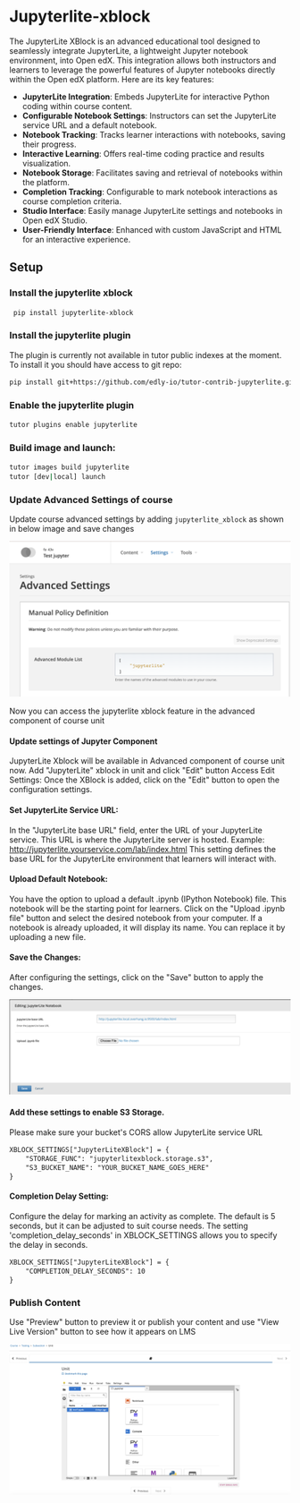 # **Jupyterlite-xblock**
The JupyterLite XBlock is an advanced educational tool designed to seamlessly integrate JupyterLite, a lightweight Jupyter notebook environment, into Open edX. This integration allows both instructors and learners to leverage the powerful features of Jupyter notebooks directly within the Open edX platform. Here are its key features:
- **JupyterLite Integration**: Embeds JupyterLite for interactive Python coding within course content.
- **Configurable Notebook Settings**: Instructors can set the JupyterLite service URL and a default notebook.
- **Notebook Tracking**: Tracks learner interactions with notebooks, saving their progress.
- **Interactive Learning**: Offers real-time coding practice and results visualization.
- **Notebook Storage**: Facilitates saving and retrieval of notebooks within the platform.
- **Completion Tracking**: Configurable to mark notebook interactions as course completion criteria.
- **Studio Interface**: Easily manage JupyterLite settings and notebooks in Open edX Studio.
- **User-Friendly Interface**: Enhanced with custom JavaScript and HTML for an interactive experience.


## **Setup**
### **Install the jupyterlite xblock**
```bash
 pip install jupyterlite-xblock
```
### **Install the jupyterlite plugin**
The plugin is currently not available in tutor public indexes at the moment. To install it you should have access to git repo:
```bash
pip install git+https://github.com/edly-io/tutor-contrib-jupyterlite.git
```
### **Enable the jupyterlite plugin**
```bash
tutor plugins enable jupyterlite
```
### **Build image and launch:**
```bash
tutor images build jupyterlite
tutor [dev|local] launch
```

### **Update Advanced Settings of course**
Update course advanced settings by adding `jupyterlite_xblock` as shown in below image and save changes 

![Update settings image](https://github.com/edly-io/jupyterlite-xblock/blob/master/docs/images/update-settings.png?raw=True)

Now you can access the jupyterlite xblock feature in the advanced component of course unit


#### **Update settings of Jupyter Component**

JupyterLite Xblock will be available in Advanced component of course unit now. Add "JupyterLite" xblock in unit and click "Edit" button
Access Edit Settings: Once the XBlock is added, click on the "Edit" button to open the configuration settings.

#### **Set JupyterLite Service URL:**
In the "JupyterLite base URL" field, enter the URL of your JupyterLite service. This URL is where the JupyterLite server is hosted.
Example: http://jupyterlite.yourservice.com/lab/index.html
This setting defines the base URL for the JupyterLite environment that learners will interact with.

#### **Upload Default Notebook:**
You have the option to upload a default .ipynb (IPython Notebook) file. This notebook will be the starting point for learners.
Click on the "Upload .ipynb file" button and select the desired notebook from your computer.
If a notebook is already uploaded, it will display its name. You can replace it by uploading a new file.

#### **Save the Changes:**
 After configuring the settings, click on the "Save" button to apply the changes.


![Configure Jupyter Lite XBlock Image](https://github.com/edly-io/jupyterlite-xblock/blob/master/docs/images/upload-jupyter-notebook.png?raw=True)

#### **Add these settings to enable S3 Storage.**
Please make sure your bucket's CORS allow JupyterLite service URL

    XBLOCK_SETTINGS["JupyterLiteXBlock"] = {
        "STORAGE_FUNC": "jupyterlitexblock.storage.s3",
        "S3_BUCKET_NAME": "YOUR_BUCKET_NAME_GOES_HERE"
    }

#### Completion Delay Setting: 
Configure the delay for marking an activity as complete. The default is 5 seconds, but it can be adjusted to suit course needs. The setting 'completion_delay_seconds' in XBLOCK_SETTINGS allows you to specify the delay in seconds.

    XBLOCK_SETTINGS["JupyterLiteXBlock"] = {
        "COMPLETION_DELAY_SECONDS": 10
    }

### **Publish Content**

Use "Preview" button to preview it or publish your content and use "View Live Version" button to see how it appears on LMS

![View Jupyter Lite XBlock Image](https://github.com/edly-io/jupyterlite-xblock/blob/master/docs/images/preview.png?raw=True)
